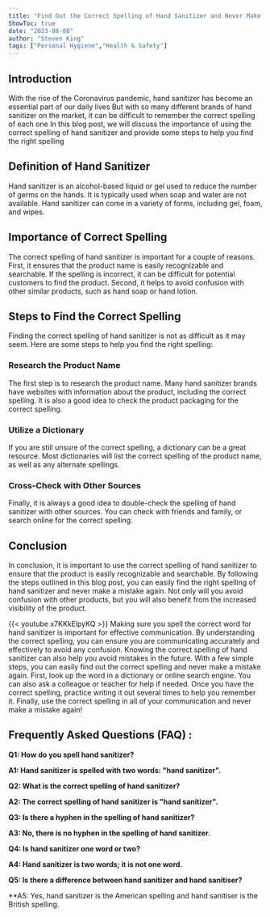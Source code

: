```yaml
---
title: "Find Out the Correct Spelling of Hand Sanitizer and Never Make a Mistake Again!"
ShowToc: true 
date: "2023-08-08"
author: "Steven King" 
tags: ["Personal Hygiene","Health & Safety"]
---
```

## Introduction

With the rise of the Coronavirus pandemic, hand sanitizer has become an essential part of our daily lives But with so many different brands of hand sanitizer on the market, it can be difficult to remember the correct spelling of each one In this blog post, we will discuss the importance of using the correct spelling of hand sanitizer and provide some steps to help you find the right spelling

## Definition of Hand Sanitizer

Hand sanitizer is an alcohol-based liquid or gel used to reduce the number of germs on the hands. It is typically used when soap and water are not available. Hand sanitizer can come in a variety of forms, including gel, foam, and wipes.

## Importance of Correct Spelling

The correct spelling of hand sanitizer is important for a couple of reasons. First, it ensures that the product name is easily recognizable and searchable. If the spelling is incorrect, it can be difficult for potential customers to find the product. Second, it helps to avoid confusion with other similar products, such as hand soap or hand lotion.

## Steps to Find the Correct Spelling

Finding the correct spelling of hand sanitizer is not as difficult as it may seem. Here are some steps to help you find the right spelling:

### Research the Product Name

The first step is to research the product name. Many hand sanitizer brands have websites with information about the product, including the correct spelling. It is also a good idea to check the product packaging for the correct spelling.

### Utilize a Dictionary

If you are still unsure of the correct spelling, a dictionary can be a great resource. Most dictionaries will list the correct spelling of the product name, as well as any alternate spellings.

### Cross-Check with Other Sources

Finally, it is always a good idea to double-check the spelling of hand sanitizer with other sources. You can check with friends and family, or search online for the correct spelling.

## Conclusion

In conclusion, it is important to use the correct spelling of hand sanitizer to ensure that the product is easily recognizable and searchable. By following the steps outlined in this blog post, you can easily find the right spelling of hand sanitizer and never make a mistake again. Not only will you avoid confusion with other products, but you will also benefit from the increased visibility of the product.

{{< youtube x7KKkElpyKQ >}} 
Making sure you spell the correct word for hand sanitizer is important for effective communication. By understanding the correct spelling, you can ensure you are communicating accurately and effectively to avoid any confusion. Knowing the correct spelling of hand sanitizer can also help you avoid mistakes in the future. With a few simple steps, you can easily find out the correct spelling and never make a mistake again. First, look up the word in a dictionary or online search engine. You can also ask a colleague or teacher for help if needed. Once you have the correct spelling, practice writing it out several times to help you remember it. Finally, use the correct spelling in all of your communication and never make a mistake again!

## Frequently Asked Questions (FAQ) :
**Q1: How do you spell hand sanitizer?**

**A1: Hand sanitizer is spelled with two words: "hand sanitizer".**

**Q2: What is the correct spelling of hand sanitizer?**

**A2: The correct spelling of hand sanitizer is "hand sanitizer".**

**Q3: Is there a hyphen in the spelling of hand sanitizer?**

**A3: No, there is no hyphen in the spelling of hand sanitizer.**

**Q4: Is hand sanitizer one word or two?**

**A4: Hand sanitizer is two words; it is not one word.**

**Q5: Is there a difference between hand sanitizer and hand sanitiser?**

**A5: Yes, hand sanitizer is the American spelling and hand sanitiser is the British spelling.



